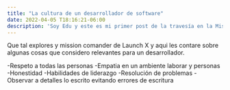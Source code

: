 ```yaml
---
title: "La cultura de un desarrollador de software"
date: 2022-04-05 T18:16:21-06:00
description: 'Soy Edu y este es mi primer post de la travesía en la Misión de Backend con Node JS de Launch X.'
---
```


Que tal explores y mission comander de Launch X y aqui les contare sobre algunas cosas que considero relevantes para un desarrollador.

-Respeto a todas las personas
-Empatia en un ambiente laborar y personas
-Honestidad 
-Habilidades de liderazgo
-Resolución de problemas
-Observar a detalles lo escrito evitando errores de escritura

